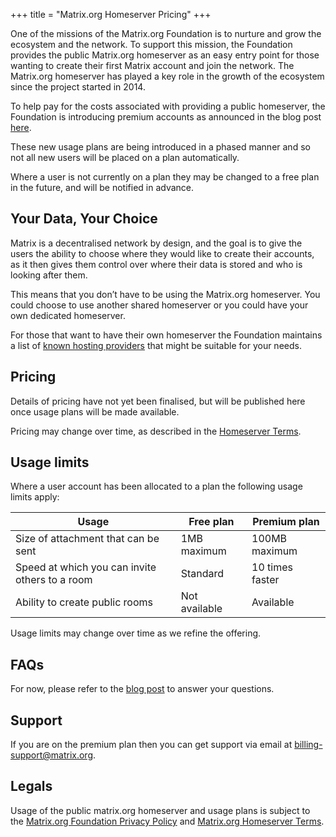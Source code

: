 +++
title = "Matrix.org Homeserver Pricing"
+++

One of the missions of the Matrix.org Foundation is to nurture and grow the ecosystem and the network. To support this mission, the Foundation provides the public Matrix.org homeserver as an easy entry point for those wanting to create their first Matrix account and join the network. The Matrix.org homeserver has played a key role in the growth of the ecosystem since the project started in 2014.

To help pay for the costs associated with providing a public homeserver, the Foundation is introducing premium accounts as announced in the blog post [here](/blog/2025/06/funding-homeserver-premium).

These new usage plans are being introduced in a phased manner and so not all new users will be placed on a plan automatically.

Where a user is not currently on a plan they may be changed to a free plan in the future, and will be notified in advance.

## Your Data, Your Choice

Matrix is a decentralised network by design, and the goal is to give the users the ability to choose where they would like to create their accounts, as it then gives them control over where their data is stored and who is looking after them.

This means that you don’t have to be using the Matrix.org homeserver. You could choose to use another shared homeserver or you could have your own dedicated homeserver.

For those that want to have their own homeserver the Foundation maintains a list of [known hosting providers](/ecosystem/hosting/) that might be suitable for your needs.

## Pricing

Details of pricing have not yet been finalised, but will be published here once usage plans will be made available.

Pricing may change over time, as described in the [Homeserver Terms](/legal/terms-and-conditions).

## Usage limits

Where a user account has been allocated to a plan the following usage limits apply:

|Usage|Free plan|Premium plan|
|-|-|-|
|Size of attachment that can be sent|1MB maximum|100MB maximum|
|Speed at which you can invite others to a room|Standard|10 times faster|
|Ability to create public rooms|Not available|Available|

Usage limits may change over time as we refine the offering.

## FAQs

For now, please refer to the [blog post](/blog/2025/06/funding-homeserver-premium) to answer your questions.

## Support

If you are on the premium plan then you can get support via email at [billing-support@matrix.org](mailto:billing-support@matrix.org).

## Legals

Usage of the public matrix.org homeserver and usage plans is subject to the [Matrix.org Foundation Privacy Policy](/legal/privacy-notice) and [Matrix.org Homeserver Terms](/legal/terms-and-conditions).
